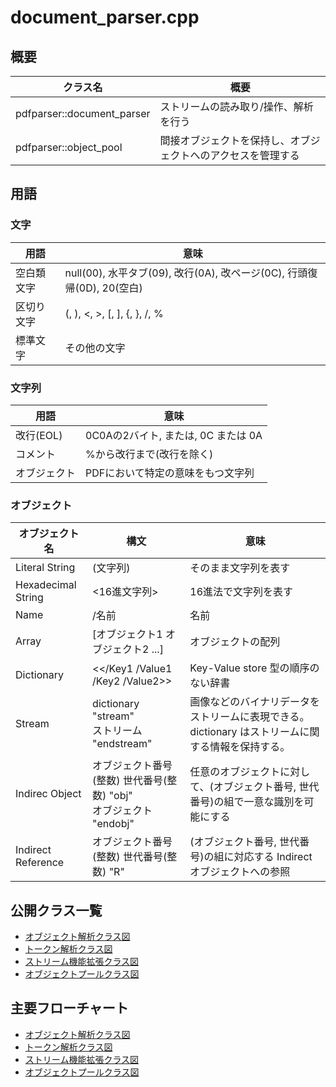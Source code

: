 # document_parser.cpp
## 概要
| クラス名 | 概要 |
| --- | --- |
| pdfparser::document_parser | ストリームの読み取り/操作、解析を行う |
| pdfparser::object_pool | 間接オブジェクトを保持し、オブジェクトへのアクセスを管理する |

## 用語
### 文字
| 用語 | 意味 |
| ---- | ---- |
| 空白類文字 | null(00), 水平タブ(09), 改行(0A), 改ページ(0C), 行頭復帰(0D), 20(空白) |
| 区切り文字 | (, ), <, >, [, ], {, }, /, % |
| 標準文字 | その他の文字 |

### 文字列
| 用語 | 意味 |
| ---- | ---- |
| 改行(EOL) | 0C0Aの2バイト, または, 0C または 0A |
| コメント | %から改行まで(改行を除く) |
| オブジェクト | PDFにおいて特定の意味をもつ文字列 |

### オブジェクト
| オブジェクト名 | 構文 | 意味 |
| -------------- | ---- | ---- |
| Literal String | (文字列) | そのまま文字列を表す |
| Hexadecimal String | <16進文字列> | 16進法で文字列を表す |
| Name | /名前 | 名前 |
| Array | [オブジェクト1 オブジェクト2 ...] | オブジェクトの配列 |
| Dictionary | \<\</Key1 /Value1 /Key2 /Value2\>\> | Key-Value store 型の順序のない辞書 |
| Stream | dictionary <br> "stream" <br> ストリーム <br> "endstream" | 画像などのバイナリデータをストリームに表現できる。dictionary はストリームに関する情報を保持する。 |
| Indirec Object | オブジェクト番号(整数) 世代番号(整数) "obj" <br> オブジェクト <br> "endobj" | 任意のオブジェクトに対して、(オブジェクト番号, 世代番号)の組で一意な識別を可能にする |
| Indirect Reference | オブジェクト番号(整数) 世代番号(整数) "R" | (オブジェクト番号, 世代番号)の組に対応する Indirect オブジェクトへの参照 |

## 公開クラス一覧
- [オブジェクト解析クラス図](document_parser.class.pu)
- [トークン解析クラス図](tokenizer.class.pu)
- [ストリーム機能拡張クラス図](istream_extended.class.pu)
- [オブジェクトプールクラス図](object_pool.class.pu)

## 主要フローチャート
- [オブジェクト解析クラス図](document_parser.activity.pu)
- [トークン解析クラス図](tokenizer.activity.pu)
- [ストリーム機能拡張クラス図](istream_extended.activity.pu)
- [オブジェクトプールクラス図](object_pool.activity.pu)
